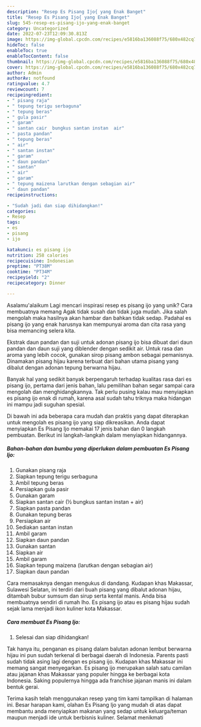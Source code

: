 ```yaml
---
description: "Resep Es Pisang Ijo{ yang Enak Banget"
title: "Resep Es Pisang Ijo{ yang Enak Banget"
slug: 545-resep-es-pisang-ijo-yang-enak-banget
category: Uncategorized
date: 2022-07-23T12:09:30.813Z
image: https://img-global.cpcdn.com/recipes/e5816ba136088f75/680x482cq70/es-pisang-ijo-foto-resep-utama.jpg
hideToc: false
enableToc: true
enableTocContent: false
thumbnail: https://img-global.cpcdn.com/recipes/e5816ba136088f75/680x482cq70/es-pisang-ijo-foto-resep-utama.jpg
cover: https://img-global.cpcdn.com/recipes/e5816ba136088f75/680x482cq70/es-pisang-ijo-foto-resep-utama.jpg
author: Admin
authorAv: notfound
ratingvalue: 4.7
reviewcount: 7
recipeingredient:
- " pisang raja"
- " tepung terigu serbaguna"
- " tepung beras"
- " gula pasir"
- " garam"
- " santan cair  bungkus santan instan  air"
- " pasta pandan"
- " tepung beras"
- " air"
- " santan instan"
- " garam"
- " daun pandan"
- " santan"
- " air"
- " garam"
- " tepung maizena larutkan dengan sebagian air"
- " daun pandan"
recipeinstructions:

- "Sudah jadi dan siap dihidangkan!"
categories:
- Resep
tags:
- es
- pisang
- ijo

katakunci: es pisang ijo 
nutrition: 258 calories
recipecuisine: Indonesian
preptime: "PT38M"
cooktime: "PT34M"
recipeyield: "2"
recipecategory: Dinner

---
```



Asalamu'alaikum Lagi mencari inspirasi resep es pisang ijo yang unik? Cara membuatnya memang Agak tidak susah dan tidak juga mudah. Jika salah mengolah maka hasilnya akan hambar dan bahkan tidak sedap. Padahal es pisang ijo yang enak harusnya kan mempunyai aroma dan cita rasa yang bisa memancing selera kita.


Ekstrak daun pandan dan suji untuk adonan pisang ijo bisa dibuat dari daun pandan dan daun suji yang diblender dengan sedikit air. Untuk rasa dan aroma yang lebih cocok, gunakan sirop pisang ambon sebagai pemanisnya. Dinamakan pisang hijau karena terbuat dari bahan utama pisang yang dibalut dengan adonan tepung berwarna hijau.

Banyak hal yang sedikit banyak berpengaruh terhadap kualitas rasa dari es pisang ijo, pertama dari jenis bahan, lalu pemilihan bahan segar sampai cara mengolah dan menghidangkannya. Tak perlu pusing kalau mau menyiapkan es pisang ijo enak di rumah, karena asal sudah tahu triknya maka hidangan ini mampu jadi suguhan spesial.


Di bawah ini ada beberapa cara mudah dan praktis yang dapat diterapkan untuk mengolah es pisang ijo yang siap dikreasikan. Anda dapat menyiapkan Es Pisang Ijo memakai 17 jenis bahan dan 0 langkah pembuatan. Berikut ini langkah-langkah dalam menyiapkan hidangannya.

<!--inarticleads1-->

##### Bahan-bahan dan bumbu yang diperlukan dalam pembuatan Es Pisang Ijo:

1. Gunakan  pisang raja
1. Siapkan  tepung terigu serbaguna
1. Ambil  tepung beras
1. Persiapkan  gula pasir
1. Gunakan  garam
1. Siapkan  santan cair (½ bungkus santan instan + air)
1. Siapkan  pasta pandan
1. Gunakan  tepung beras
1. Persiapkan  air
1. Sediakan  santan instan
1. Ambil  garam
1. Siapkan  daun pandan
1. Gunakan  santan
1. Siapkan  air
1. Ambil  garam
1. Siapkan  tepung maizena (larutkan dengan sebagian air)
1. Siapkan  daun pandan


Cara memasaknya dengan mengukus di dandang. Kudapan khas Makassar, Sulawesi Selatan, ini terdiri dari buah pisang yang dibalut adonan hijau, ditambah bubur sumsum dan sirup serta kental manis. Anda bisa membuatnya sendiri di rumah lho. Es pisang ijo atau es pisang hijau sudah sejak lama menjadi ikon kuliner kota Makassar. 

<!--inarticleads2-->

##### Cara membuat Es Pisang Ijo:


1. Selesai dan siap dihidangkan!

Tak hanya itu, penganan es pisang dalam balutan adonan lembut berwarna hijau ini pun sudah terkenal di berbagai daerah di Indonesia. Parents pasti sudah tidak asing lagi dengan es pisang ijo. Kudapan khas Makassar ini memang sangat menyegarkan. Es pisang ijo merupakan salah satu camilan atau jajanan khas Makassar yang populer hingga ke berbagai kota Indonesia. Saking populernya hingga ada franchise jajanan manis ini dalam bentuk gerai. 

Terima kasih telah menggunakan resep yang tim kami tampilkan di halaman ini. Besar harapan kami, olahan Es Pisang Ijo yang mudah di atas dapat membantu anda menyiapkan makanan yang sedap untuk keluarga/teman maupun menjadi ide untuk berbisnis kuliner. Selamat menikmati
